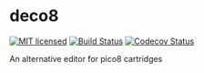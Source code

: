 # deco8

[![MIT licensed][mit-badge]][mit-url]
[![Build Status][actions-badge]][actions-url]
[![Codecov Status][codecov-badge]][codecov-url]

[mit-badge]: https://img.shields.io/badge/license-MIT-blue.svg
[mit-url]: https://github.com/bacv/deco8/blob/master/LICENSE
[actions-badge]: https://github.com/bacv/deco8/workflows/Test%20with%20Code%20Coverage/badge.svg
[actions-url]: https://github.com/bacv/deco8/actions/workflows/codecov.yml?query=workflow%3A%20Test%20with%20Code%20Coverage+branch%3Amain
[codecov-badge]: https://codecov.io/github/bacv/deco8/branch/main/graph/badge.svg?token=H4CQWRUCUS 
[codecov-url]: https://codecov.io/github/bacv/deco8

An alternative editor for pico8 cartridges
